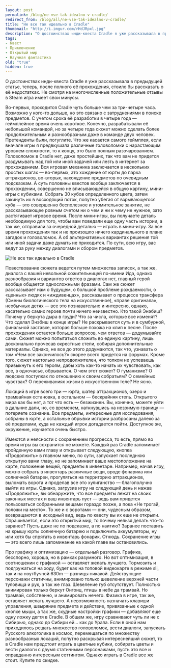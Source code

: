 ```yaml
---
layout: post
permalink: /blog/ne-vse-tak-idealno-v-cradle/
redirect_from: /blog/all/ne-vse-tak-idealno-v-cradle/
title: "Не все так идеально в Cradle"
thumbnail: "http://i.imgur.com/rHdJRpxl.jpg"
description: "О достоинствах инди-квеста Cradle я уже рассказывала в предыдущей статье, теперь, после полного её прохождения, стоило бы рассказать о её недостатках. Не смотря на многочисленные положительные отзывы в Steam игра имеет свои минусы."
tags:
- Квест
- Приключение
- Открытый мир
- Научная фантастика
old: "true"
hidden: true
---
```


О достоинствах инди-квеста Cradle я уже рассказывала в предыдущей статье, теперь, после полного её прохождения, стоило бы рассказать о её недостатках. Не смотря на многочисленные положительные отзывы в Steam игра имеет свои минусы.

Во-первых, проходится Cradle чуть больше чем за три-четыре часа. Возможно у кого-то дольше, но это связано с затруднениями в поиске предметов. C учетом срока её разработки в четыре года — геймплейное время очень короткое. Конечно, разрабатывали её небольшой командой, но за четыре года сюжет можно сделать более продолжительным и разнообразным даже в команде двух человек. Претенденты были, погуглите. Что же касается самого геймплея, если вначале игры я предвкушала различные головоломки с нарастающим уровнем сложности, то к концу, это было полным разочарованием. Головоломок в Cradle нет, даже простейших, так что вам не придется раздумывать над той или иной задачей или лезть в интернет за прохождением. Вся игровая механика заключается в нескольких простых шагах — во-первых, это хождение от юрты до парка аттракционов, во-вторых, нахождение предметов по очевидным подсказкам. А суть половины квестов вообще заключается в прохождении, совершенно не вписывающейся в общую картину, мини-игры с кубиками. Собрать 30 кубов определенного цвета, затем закинуть их в восходящий поток, попутно убегая от взрывающегося куба — это совершенно бесполезное и утомительное занятие, не рассказывающее ровным счетом ни о чем и ни к чему не нужное, зато растягивает игровое время. После мини-игры, вы получаете деталь необходимую для того, чтобы вам поведали еще одну часть истории, а так же, отправили за очередной деталью — играть в мини-игру. За все время прохождения так и не произошло ничего кардинального в плане загадок и головоломок. А об альтернативных вариантах решения той или иной задачи даже думать не приходится. По сути, всю игру, вас ведут за руку между диалогами и сбором предметов.

![Не все так идеально в Cradle](http://i.imgur.com/rHdJRpx.jpg)

Повествование сюжета ведется путем множества записок, а так же, диалога с вашей невольной сожительницей по-имени Ида, однако разнообразия и вариантов ответов в диалогах нет, главный герой вообще общается односложными фразами. Сам же сюжет рассказывает нам о будущем, о большой проблеме рождаемости, о «ценных» людях и «иждивенцах», рассказывает о процессе трансфера (Смены биологического тела на искусственное), «праве оригинала», необычных детях — все это познавательно и интересно, однако, касательно самих героев почти ничего неизвестно. Кто такой Энэбиш? Почему у беркута дыра в груди? Что за числа, которые все изменят? Что сделал Энэбиш в конце игры? Не раскрывается суть и в сумбурной, финальной заставке, которая больше похожа на клип к песне. После прохождения остается больше вопросов, чем ответов — додумывайте сами. Сюжет можно попытаться сложить во единую картину, лишь досконально прочесав окрестные степи, собирая дополнительные материалы. Однако, не все до этого додумаются, так что, узнавать о том «Чем все закончилось?» скорее всего придется на форумах. Кроме того, сюжет настолько непродолжителен, что толком не успеваешь привыкнуть к его героям, дабы хоть как-то начать их чувствовать, как все, в одночасье, обрывается. О чем этот сюжет? О гуманизме? О людских поступках по отношению к своим собратьям? О семейных чувствах? О переживаниях жизни в искусственном теле? Не ясно.

Локаций в игре всего три — юрта, шатер аттракционов, озеро и трамвайная остановка, в остальном — бескрайняя степь. Открытого мира как бы нет, а тот что есть — безжизнен. Вы, конечно, можете уйти в дальние дали, но, со временем, наткнувшись на незримую границу — потеряете сознание. Все предметы, интересные для исследования, собраны в юрте, а остальные обрывки истории разбросаны далеко за её пределами, куда не каждый игрок догадается пойти. Доступное же, окружение, изучается очень быстро.

Имеются и неясности с сохранением прогресса, то есть, прямо во время игры вы сохранится не можете. Каждый раз Cradle запоминает пройденную вами главу и открывает следующую, кнопка «Продолжить» в главном меню, по сути, запускает последнюю открытую вами главу, но не запоминает ваше местоположение на карте, положение вещей, предметы в инвентаре. Например, начав игру, можно собрать в инвентарь различные вещи, вроде фонарика или солнечной батареи, прогуляться на территорию аттракционов, выломать ворота и проделав все это хулиганство — благополучно выйти из игры. Однако, загрузив игру на следующий день и нажав «Продолжить», вы обнаружите, что все предметы лежат на своих законных местах и ваш инвентарь пуст — ведь вам придется пользоваться собранными вещами гораздо позже, а пока «Не трогай, положи на место». То же и с воротами — они, чудесным образом, возвращаются в исходный вид, ведь по квесту вы их еще не открыли. Спрашивается, если это открытый мир, то почему нельзя делать что-то заранее? Пусть даже не по подсказке, а по наитию? Заранее поставить на крышу юрты солнечную батарею и подключить аккумуляторы, ну или хотя бы спрятать в инвентарь фонарик. Отнюдь. Сохранение игры — это всего лишь запоминание на какой главе вы остановились.

Про графику и оптимизацию — отдельный разговор. Графика, бесспорно, хороша, но в рамках разумного. Но вот оптимизация, в соотношении с графикой — оставляет желать лучшего. Тормозить и подгружаться на ходу, будет как на топовой видеокарте в режиме sli, так и на ноутбучной 630m — разницы никакой. Действующие персонажи статичны, анимировано только шевеление верхней части туловища и рук, а так же глаз. Шевеление губ отсутствует. Полностью анимирован только беркут Онгонц, птицы в небе да трамвай. Но трамвай, собственно, и анимировать нечего. Физика в игре, так же, оставляет желать лучшего. А невозможность назначать клавиши управления, швыряние предмета и действие, привязанные к одной кнопке мыши, а так же, скудные настройки графики — добавляют еще одну ложку дегтя в Cradle.
В общем же, игру сравнивают чуть ли не с Сибирью, однако до Сибири ей… как до Урала. Если в оной нам приходилось решать множество головоломок, вести диалоги, запускать Русского алкоголика в космос, перемещаться по множеству разнообразных локаций, попутно раскрывая интереснейший сюжет, то в Cradle нам предстоит играть в цветные кубики, собирать цветы и вести диалоги с двумя статичными персонажами, пусть это все и оправданно интересным сеттингом. Однако играть в Cradle все же стоит. Купите по скидке.